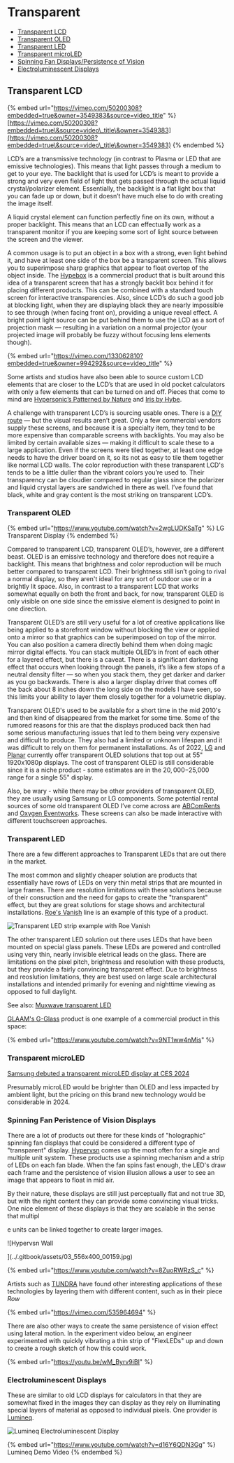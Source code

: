 # Transparent

* [Transparent LCD ](transparent.md#5018)
* [Transparent OLED](transparent.md#transparent-oled)
* [Transparent LED](transparent.md#transparent-led)
* [Transparent microLED](transparent.md#transparent-microled)
* [Spinning Fan Displays/Persistence of Vision](transparent.md#spinning-fan-peristence-of-vision-displays)
* [Electroluminescent Displays](transparent.md#electroluminescent-displays)

## Transparent LCD <a href="#id-5018" id="id-5018"></a>

{% embed url="https://vimeo.com/50200308?embedded=true&owner=3549383&source=video_title" %}
[https://vimeo.com/50200308?embedded=true\&source=video\_title\&owner=3549383](https://vimeo.com/50200308?embedded=true\&source=video\_title\&owner=3549383)
{% endembed %}

LCD’s are a transmissive technology (in contrast to Plasma or LED that are emissive technologies). This means that light passes through a medium to get to your eye. The backlight that is used for LCD’s is meant to provide a strong and very even field of light that gets passed through the actual liquid crystal/polarizer element. Essentially, the backlight is a flat light box that you can fade up or down, but it doesn’t have much else to do with creating the image itself.

A liquid crystal element can function perfectly fine on its own, without a proper backlight. This means that an LCD can effectually work as a transparent monitor if you are keeping some sort of light source between the screen and the viewer.&#x20;

A common usage is to put an object in a box with a strong, even light behind it, and have at least one side of the box be a transparent screen. This allows you to superimpose sharp graphics that appear to float overtop of the object inside. The [Hypebox](https://www.hypebox.io) is a commercial product that is built around this idea of a transparent screen that has a strongly backlit box behind it for placing different products. This can be combined with a standard touch screen for interactive transparencies. Also, since LCD’s do such a good job at blocking light, when they are displaying black they are nearly impossible to see through (when facing front on), providing a unique reveal effect. A bright point light source can be put behind them to use the LCD as a sort of projection mask — resulting in a variation on a normal projector (your projected image will probably be fuzzy without focusing lens elements though).

{% embed url="https://vimeo.com/133062810?embedded=true&owner=994292&source=video_title" %}

Some artists and studios have also been able to source custom LCD elements that are closer to the LCD’s that are used in old pocket calculators with only a few elements that can be turned on and off. Pieces that come to mind are [Hypersonic’s Patterned by Nature](http://www.creativeapplications.net/c/patterned-by-nature-transparent-pixels-in-the-north-carolina-museum-of-natural-sciences/) and [Iris by Hybe](http://www.creativeapplications.net/processing/iris-by-hybe-new-kind-of-monochrome-lcd/).

A challenge with transparent LCD’s is sourcing usable ones. There is a [DIY route](../appendix/diy-transparent-screens.md) — but the visual results aren’t great. Only a few commercial vendors supply these screens, and because it is a specialty item, they tend to be more expensive than comparable screens with backlights. You may also be limited by certain available sizes — making it difficult to scale these to a large application. Even if the screens were tiled together, at least one edge needs to have the driver board on it, so its not as easy to tile them together like normal LCD walls. The color reproduction with these transparent LCD's tends to be a little duller than the vibrant colors you’re used to. Their transparency can be cloudier compared to regular glass since the polarizer and liquid crystal layers are sandwiched in there as well. I’ve found that black, white and gray content is the most striking on transparent LCD’s.

### Transparent OLED

{% embed url="https://www.youtube.com/watch?v=2wgLUDKSaTg" %}
LG Transparent Display
{% endembed %}

Compared to transparent LCD, transparent OLED’s, however, are a different beast. OLED is an emissive technology and therefore does not require a backlight. This means that brightness and color reproduction will be much better compared to transparent LCD. Their brightness still isn’t going to rival a normal display, so they aren't ideal for any sort of outdoor use or in a brightly lit space. Also, in contrast to a transparent LCD that works somewhat equally on both the front and back, for now, transparent OLED is only visible on one side since the emissive element is designed to point in one direction.

Transparent OLED’s are still very useful for a lot of creative applications like being applied to a storefront window without blocking the view or applied onto a mirror so that graphics can be superimposed on top of the mirror. You can also position a camera directly behind them when doing magic mirror digital effects. You can stack multiple OLED’s in front of each other for a layered effect, but there is a caveat. There is a significant darkening effect that occurs when looking through the panels, it’s like a few stops of a neutral density filter — so when you stack them, they get darker and darker as you go backwards. There is also a larger display driver that comes off the back about 8 inches down the long side on the models I have seen, so this limits your ability to layer them closely together for a volumetric display.

Transparent OLED's used to be available for a short time in the mid 2010's and then kind of disappeared from the market for some time. Some of the rumored reasons for this are that the displays produced back then had some serious manufacturing issues that led to them being very expensive and difficult to produce. They also had a limited or unknown lifespan and it was difficult to rely on them for permanent installations. As of 2022, [LG](https://www.lg.com/us/business/oled-displays/lg-55EW5F-A) and [Planar](https://www.planar.com/products/transparent-oled-displays/) currently offer transparent OLED solutions that top out at 55" 1920x1080p displays. The cost of transparent OLED is still considerable since it is a niche product - some estimates are in the $20,000-$25,000 range for a single 55" display.

Also, be wary - while there may be other providers of transparent OLED, they are usually using Samsung or LG components. Some potential rental sources of some old transparent OLED I’ve come across are [ABComRents](https://www.abcomrents.com/) and [Oxygen Eventworks](http://oxygeneventworks.com/). These screens can also be made interactive with different touchscreen approaches.

### Transparent LED

There are a few different approaches to Transparent LEDs that are out there in the market.&#x20;

The most common and slightly cheaper solution are products that essentially have rows of LEDs on very thin metal strips that are mounted in large frames. There are resolution limitations with these solutions because of their consruction and the need for gaps to create the "transparent" effect, but they are great solutions for stage shows and architectural installations. [Roe's Vanish](https://www.roevisual.com/en/products/vanish-v18) line is an example of this type of a product.

![Transparent LED strip example with Roe Vanish](../.gitbook/assets/IMG\_2118.JPG)

The other transparent LED solution out there uses LEDs that have been mounted on special glass panels. These LEDs are powered and controlled using very thin, nearly invisible eletrical leads on the glass. There are limitations on the pixel pitch, brightness and resolution with these products, but they provide a fairly convincing transparent effect. Due to brightness and reoslution limitations, they are best used on large scale architectural installations and intended primarily for evening and nighttime viewing as opposed to full daylight.

See also: [Muxwave transparent LED](https://www.muxwave.com)

[GLAAM's G-Glass](https://glaamamerica.com/products/) product is one example of a commercial product in this space:

{% embed url="https://www.youtube.com/watch?v=9NT1ww4nMis" %}

### Transparent microLED

[Samsung debuted a transparent microLED display at CES 2024](https://www.engadget.com/samsung-debuts-the-worlds-first-transparent-microled-screen-at-ces-2024-042634398.html)

Presumably microLED would be brighter than OLED and less impacted by ambient light, but the pricing on this brand new technology would be considerable in 2024.

### Spinning Fan Peristence of Vision Displays

There are a lot of products out there for these kinds of "holographic" spinning fan displays that could be considered a different type of "transparent" display. [Hypervsn](https://hypervsn.com) comes up the most often for a single and multiple unit system. These products use a spinning mechanism and a strip of LEDs on each fan blade. When the fan spins fast enough, the LED's draw each frame and the persistence of vision illusion allows a user to see an image that appears to float in mid air.&#x20;

By their nature, these displays are still just perceptually flat and not true 3D, but with the right content they can provide some convincing visual tricks. One nice element of these displays is that they are scalable in the sense that multipl

e units can be linked together to create larger images.

![Hypervsn Wall

](../.gitbook/assets/03\_556x400\_00159.jpg)

{% embed url="https://www.youtube.com/watch?v=8ZuoRWRzS_c" %}

Artists such as [TUNDRA](https://wearetundra.org) have found other interesting applications of these technologies by layering them with different content, such as in their piece _Row_

{% embed url="https://vimeo.com/535964694" %}

There are also other ways to create the same persistence of vision effect using lateral motion. In the experiment video below, an engineer experimented with quickly vibrating a thin strip of "FlexLEDs" up and down to create a rough sketch of how this could work.

{% embed url="https://youtu.be/wM_Byrv9iBI" %}

### Electroluminescent Displays

These are similar to old LCD displays for calculators in that they are somewhat fixed in the images they can display as they rely on illuminating special layers of material as opposed to individual pixels. One provider is [Lumineq](https://www.lumineq.com/products/in-glass-laminated-displays?utm\_term=transparent%20touch%20screen\&utm\_campaign=SEM+Transparent+display\&utm\_source=adwords\&utm\_medium=ppc\&hsa\_acc=4647806447\&hsa\_cam=6925704645\&hsa\_grp=82442195409\&hsa\_ad=475601411255\&hsa\_src=g\&hsa\_tgt=kwd-296865476399\&hsa\_kw=transparent%20touch%20screen\&hsa\_mt=b\&hsa\_net=adwords\&hsa\_ver=3\&gclid=CjwKCAjw682TBhATEiwA9crl34288mEN7vergmIph-bqKr2Xv\_k5UpD0tTC6gyVPWmQ3mVbWGXRjJhoCXbQQAvD\_BwE).

![Lumineq Electroluminescent Display](../.gitbook/assets/image.png)

{% embed url="https://www.youtube.com/watch?v=d16Y6QDN3Gg" %}
Lumineq Demo Video
{% endembed %}
